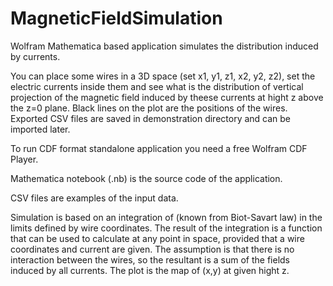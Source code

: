# MagneticFieldSimulation
Wolfram Mathematica based application simulates the distribution induced by currents. 

You can place some wires in a 3D space (set x1, y1, z1, x2, y2, z2), set the electric currents inside them and see what is the distribution of vertical projection  of the magnetic field induced by theese currents at hight z above the z=0 plane. Black lines on the plot are the positions of the wires. Exported CSV files are saved in demonstration directory and can be imported later.

To run CDF format standalone application you need a free Wolfram CDF Player. 

Mathematica notebook (.nb) is the source code of the application. 

CSV files are examples of the input data.

Simulation is based on an integration of  (known from Biot-Savart law) in the limits defined by wire coordinates. The result of the integration is a function that can be used to calculate  at any point in space, provided that a wire coordinates and current are given. The assumption is that there is no interaction between the wires, so the resultant  is a sum of the fields induced by all currents. The plot is the map of (x,y) at given hight z.
